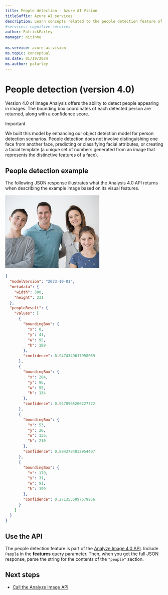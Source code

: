 ```yaml
---
title: People detection - Azure AI Vision
titleSuffix: Azure AI services
description: Learn concepts related to the people detection feature of the Azure AI Vision API - usage and limits.
#services: cognitive-services
author: PatrickFarley
manager: nitinme

ms.service: azure-ai-vision
ms.topic: conceptual
ms.date: 01/19/2024
ms.author: pafarley
---
```


# People detection (version 4.0)

Version 4.0 of Image Analysis offers the ability to detect people appearing in images. The bounding box coordinates of each detected person are returned, along with a confidence score. 

> [!IMPORTANT]
> We built this model by enhancing our object detection model for person detection scenarios. People detection does not involve distinguishing one face from another face, predicting or classifying facial attributes, or creating a facial template (a unique set of numbers generated from an image that represents the distinctive features of a face).

## People detection example

The following JSON response illustrates what the Analysis 4.0 API returns when describing the example image based on its visual features.

![Photo of four people.](./Images/family_photo.png)

```json
{
  "modelVersion": "2023-10-01",
  "metadata": {
    "width": 300,
    "height": 231
  },
  "peopleResult": {
    "values": [
      {
        "boundingBox": {
          "x": 0,
          "y": 41,
          "w": 95,
          "h": 189
        },
        "confidence": 0.9474349617958069
      },
      {
        "boundingBox": {
          "x": 204,
          "y": 96,
          "w": 95,
          "h": 134
        },
        "confidence": 0.9470965266227722
      },
      {
        "boundingBox": {
          "x": 53,
          "y": 20,
          "w": 136,
          "h": 210
        },
        "confidence": 0.8943784832954407
      },
      {
        "boundingBox": {
          "x": 170,
          "y": 31,
          "w": 91,
          "h": 199
        },
        "confidence": 0.2713555097579956
      }
    ]
  }
}
```

## Use the API

The people detection feature is part of the [Analyze Image 4.0 API](https://aka.ms/vision-4-0-ref). Include `People` in the **features** query parameter. Then, when you get the full JSON response, parse the string for the contents of the `"people"` section.

## Next steps

* [Call the Analyze Image API](./how-to/call-analyze-image-40.md)
